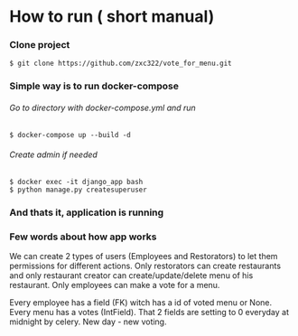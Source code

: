 # How to run ( short manual)
### Clone project 
    $ git clone https://github.com/zxc322/vote_for_menu.git
### Simple way is to run docker-compose
###### Go to directory with docker-compose.yml and run
    $ docker-compose up --build -d
###### Create admin if needed
    $ docker exec -it django_app bash
    $ python manage.py createsuperuser
### And thats it, application is running
### Few words about how app works

We can create 2 types of users (Employees and Restorators) to let them permissions for different actions.
Only restorators can create restaurants and only restaurant creator can create/update/delete menu of his restaurant.
Only employees can make a vote for a menu.

Every employee has a field (FK) witch has a id of voted menu or None.
Every menu has a votes (IntField).
That 2 fields are setting to 0 everyday at midnight by celery.
New day - new voting.
   
